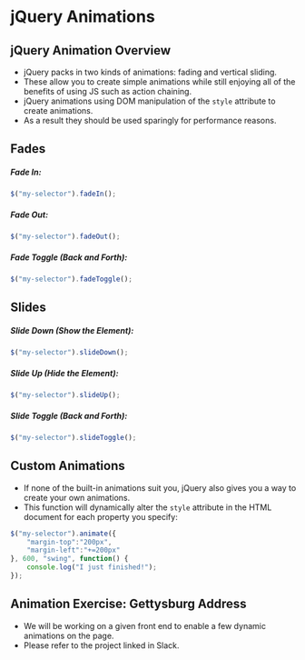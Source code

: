 # jQuery Animations

## jQuery Animation Overview

- jQuery packs in two kinds of animations: fading and vertical sliding.
- These allow you to create simple animations while still enjoying all of the benefits of using JS such as action chaining.
- jQuery animations using DOM manipulation of the `style` attribute to create animations.
- As a result they should be used sparingly for performance reasons.

## Fades

##### Fade In:

```javascript
$("my-selector").fadeIn();
```

##### Fade Out:

```javascript
$("my-selector").fadeOut();
```

##### Fade Toggle (Back and Forth):

```javascript
$("my-selector").fadeToggle();
```

## Slides

##### Slide Down (Show the Element):

```javascript
$("my-selector").slideDown();
```

##### Slide Up (Hide the Element):

```javascript
$("my-selector").slideUp();
```

##### Slide Toggle (Back and Forth):

```javascript
$("my-selector").slideToggle();
```

## Custom Animations

- If none of the built-in animations suit you, jQuery also gives you a way to create your own animations.
- This function will dynamically alter the `style` attribute in the HTML document for each property you specify:

```javascript
$("my-selector").animate({
	"margin-top":"200px",
	"margin-left":"+=200px"
}, 600, "swing", function() {
	console.log("I just finished!");
});
```

## Animation Exercise: Gettysburg Address

- We will be working on a given front end to enable a few dynamic animations on the page.
- Please refer to the project linked in Slack.
